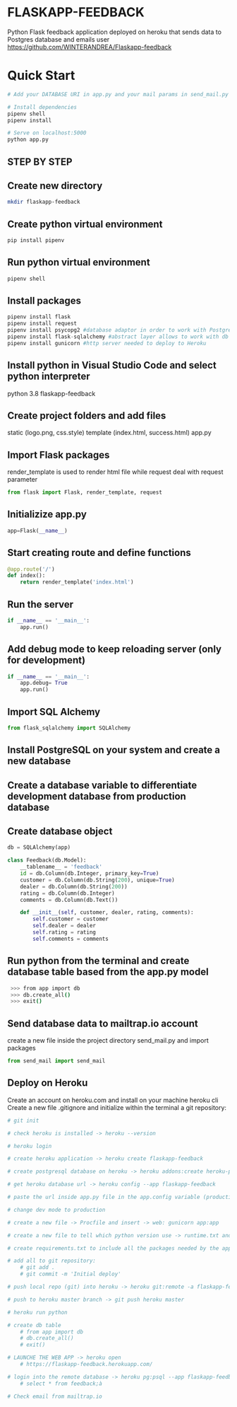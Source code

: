 # FLASKAPP-FEEDBACK
Python Flask feedback application deployed on heroku that sends data to Postgres database and emails user
https://github.com/WINTERANDREA/Flaskapp-feedback

# Quick Start
```bash
# Add your DATABASE URI in app.py and your mail params in send_mail.py

# Install dependencies
pipenv shell
pipenv install

# Serve on localhost:5000
python app.py
```

## STEP BY STEP

## Create new directory 
```bash
mkdir flaskapp-feedback
```

## Create python virtual environment
```python
pip install pipenv
```

## Run python virtual environment
```python
pipenv shell
```

## Install packages
```python
pipenv install flask
pipenv install request
pipenv install psycopg2 #database adaptor in order to work with Postgres
pipenv install flask-sqlalchemy #abstract layer allows to work with db model similar to mangoose
pipenv install gunicorn #http server needed to deploy to Heroku
```

## Install python in Visual Studio Code and select python interpreter
python 3.8 flaskapp-feedback

## Create project folders and add files
static (logo.png, css.style)
template (index.html, success.html)
app.py

## Import Flask packages
render_template is used to render html file while request deal with request parameter
```python
from flask import Flask, render_template, request
```

## Initializize app.py
```python
app=Flask(__name__)
```

## Start creating route and define functions
```python
@app.route('/')
def index():
    return render_template('index.html')
```

## Run the server
```python 
if __name__ == '__main__':
    app.run() 
```

## Add debug mode to keep reloading server (only for development)
```python
if __name__ == '__main__':
    app.debug= True
    app.run()
```

## Import SQL Alchemy
```python
from flask_sqlalchemy import SQLAlchemy
```

## Install PostgreSQL on your system and create a new database

## Create a database variable to differentiate development database from production database

## Create database object 
```python 
db = SQLAlchemy(app)

class Feedback(db.Model):
    __tablename__ = 'feedback'
    id = db.Column(db.Integer, primary_key=True)
    customer = db.Column(db.String(200), unique=True)
    dealer = db.Column(db.String(200))
    rating = db.Column(db.Integer)
    comments = db.Column(db.Text())

    def __init__(self, customer, dealer, rating, comments):
        self.customer = customer
        self.dealer = dealer
        self.rating = rating
        self.comments = comments
```

## Run python from the terminal and create database table based from the app.py model
```bash 
 >>> from app import db
 >>> db.create_all()
 >>> exit() 
```

## Send database data to mailtrap.io account
create a new file inside the project directory send_mail.py and import packages
```python
from send_mail import send_mail 
```

## Deploy on Heroku
Create an account on heroku.com and install on your machine heroku cli
Create a new file .gitignore and initialize within the terminal a git repository:
```bash
# git init

# check heroku is installed -> heroku --version

# heroku login 

# create heroku application -> heroku create flaskapp-feedback

# create postgresql database on heroku -> heroku addons:create heroku-postgresql:hobby-dev --app flaskapp-feedback

# get heroku database url -> heroku config --app flaskapp-feedback

# paste the url inside app.py file in the app.config variable (production database)

# change dev mode to production

# create a new file -> Procfile and insert -> web: gunicorn app:app

# create a new file to tell which python version use -> runtime.txt and insert -> python-3.8.0

# create requirements.txt to include all the packages needed by the application -> pip freeze > requirements.txt

# add all to git repository: 
    # git add .
    # git commit -m 'Initial deploy'

# push local repo (git) into heroku -> heroku git:remote -a flaskapp-feedback

# push to heroku master branch -> git push heroku master

# heroku run python

# create db table
    # from app import db
    # db.create_all()
    # exit()

# LAUNCHE THE WEB APP -> heroku open
    # https://flaskapp-feedback.herokuapp.com/

# login into the remote database -> heroku pg:psql --app flaskapp-feedback
    # select * from feedback;à

# Check email from mailtrap.io
```


